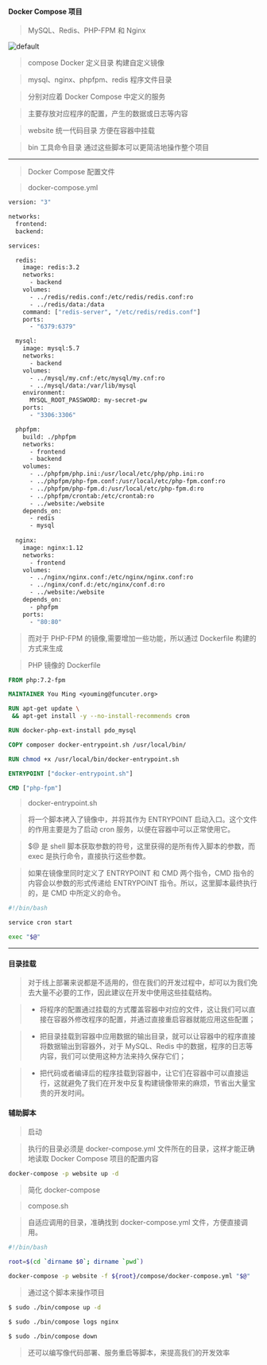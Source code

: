 #### Docker Compose 项目
>MySQL、Redis、PHP-FPM 和 Nginx

![default](https://user-images.githubusercontent.com/30850497/48661393-03926380-eaac-11e8-819f-2a00ddce05d3.png)

>compose Docker 定义目录 构建自定义镜像

>mysql、nginx、phpfpm、redis 程序文件目录

>分别对应着 Docker Compose 中定义的服务

>主要存放对应程序的配置，产生的数据或日志等内容

>website 统一代码目录 方便在容器中挂载

>bin 工具命令目录 通过这些脚本可以更简洁地操作整个项目

***

>Docker Compose 配置文件

>docker-compose.yml

```Dockerfile
version: "3"

networks:
  frontend:
  backend:

services:

  redis:
    image: redis:3.2
    networks:
      - backend
    volumes:
      - ../redis/redis.conf:/etc/redis/redis.conf:ro
      - ../redis/data:/data
    command: ["redis-server", "/etc/redis/redis.conf"]
    ports:
      - "6379:6379"

  mysql:
    image: mysql:5.7
    networks:
      - backend
    volumes:
      - ../mysql/my.cnf:/etc/mysql/my.cnf:ro
      - ../mysql/data:/var/lib/mysql
    environment:
      MYSQL_ROOT_PASSWORD: my-secret-pw
    ports:
      - "3306:3306"

  phpfpm:
    build: ./phpfpm
    networks:
      - frontend
      - backend
    volumes:
      - ../phpfpm/php.ini:/usr/local/etc/php/php.ini:ro
      - ../phpfpm/php-fpm.conf:/usr/local/etc/php-fpm.conf:ro
      - ../phpfpm/php-fpm.d:/usr/local/etc/php-fpm.d:ro
      - ../phpfpm/crontab:/etc/crontab:ro
      - ../website:/website
    depends_on:
      - redis
      - mysql
  
  nginx:
    image: nginx:1.12
    networks:
      - frontend
    volumes:
      - ../nginx/nginx.conf:/etc/nginx/nginx.conf:ro
      - ../nginx/conf.d:/etc/nginx/conf.d:ro
      - ../website:/website
    depends_on:
      - phpfpm
    ports:
      - "80:80"
```
>而对于 PHP-FPM 的镜像,需要增加一些功能，所以通过 Dockerfile 构建的方式来生成

>PHP 镜像的 Dockerfile

```Dockerfile
FROM php:7.2-fpm

MAINTAINER You Ming <youming@funcuter.org>

RUN apt-get update \
 && apt-get install -y --no-install-recommends cron

RUN docker-php-ext-install pdo_mysql

COPY composer docker-entrypoint.sh /usr/local/bin/

RUN chmod +x /usr/local/bin/docker-entrypoint.sh

ENTRYPOINT ["docker-entrypoint.sh"]

CMD ["php-fpm"]
```

> docker-entrypoint.sh

>将一个脚本拷入了镜像中，并将其作为 ENTRYPOINT 启动入口。这个文件的作用主要是为了启动 cron 服务，以便在容器中可以正常使用它。

>$@ 是 shell 脚本获取参数的符号，这里获得的是所有传入脚本的参数，而 exec 是执行命令，直接执行这些参数。

>如果在镜像里同时定义了 ENTRYPOINT 和 CMD 两个指令，CMD 指令的内容会以参数的形式传递给 ENTRYPOINT 指令。所以，这里脚本最终执行的，是 CMD 中所定义的命令。

```sh
#!/bin/bash

service cron start

exec "$@"
```

***

#### 目录挂载
>对于线上部署来说都是不适用的，但在我们的开发过程中，却可以为我们免去大量不必要的工作，因此建议在开发中使用这些挂载结构。

> - 将程序的配置通过挂载的方式覆盖容器中对应的文件，这让我们可以直接在容器外修改程序的配置，并通过直接重启容器就能应用这些配置；

> - 把目录挂载到容器中应用数据的输出目录，就可以让容器中的程序直接将数据输出到容器外，对于 MySQL、Redis 中的数据，程序的日志等内容，我们可以使用这种方法来持久保存它们；

> - 把代码或者编译后的程序挂载到容器中，让它们在容器中可以直接运行，这就避免了我们在开发中反复构建镜像带来的麻烦，节省出大量宝贵的开发时间。

#### 辅助脚本

>启动

>执行的目录必须是 docker-compose.yml 文件所在的目录，这样才能正确地读取 Docker Compose 项目的配置内容

```bash
docker-compose -p website up -d
```

>简化 docker-compose

>compose.sh

>自适应调用的目录，准确找到 docker-compose.yml 文件，方便直接调用。

```sh
#!/bin/bash

root=$(cd `dirname $0`; dirname `pwd`)

docker-compose -p website -f ${root}/compose/docker-compose.yml "$@"
```

>通过这个脚本来操作项目

```bash
$ sudo ./bin/compose up -d

$ sudo ./bin/compose logs nginx

$ sudo ./bin/compose down
```
>还可以编写像代码部署、服务重启等脚本，来提高我们的开发效率